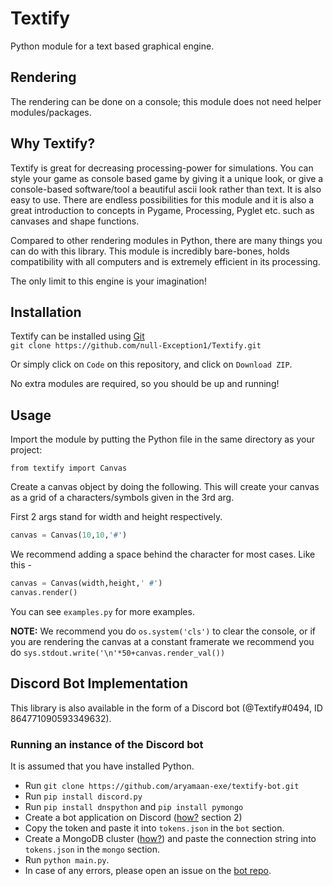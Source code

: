# Textify
Python module for a text based graphical engine. 

## Rendering
The rendering can be done on a console; this module does not need helper modules/packages.

## Why Textify?

Textify is great for decreasing processing-power for simulations. You can style your game as console based game by giving it a unique look, or give a console-based software/tool a beautiful ascii look rather than text. It is also easy to use. There are endless possibilities for this module and it is also a great introduction to concepts in Pygame, Processing, Pyglet etc. such as canvases and shape functions.

Compared to other rendering modules in Python, there are many things you can do with this library. This module is incredibly bare-bones, holds compatibility with all computers and is extremely efficient in its processing.

The only limit to this engine is your imagination!

## Installation

Textify can be installed using [Git](https://git-scm.com/)  
`git clone https://github.com/null-Exception1/Textify.git`

Or simply click on `Code` on this repository, and click on `Download ZIP`.

No extra modules are required, so you should be up and running!

## Usage

Import the module by putting the Python file in the same directory as your project: 

```from textify import Canvas```

Create a canvas object by doing the following. This will create your canvas as a grid of a characters/symbols given in the 3rd arg.

First 2 args stand for width and height respectively.

```py
canvas = Canvas(10,10,'#')
```

We recommend adding a space behind the character for most cases. Like this - 

```py
canvas = Canvas(width,height,' #')
canvas.render()
```

You can see `examples.py` for more examples.

**NOTE:** We recommend you do `os.system('cls')` to clear the console, or if you are rendering the canvas at a constant framerate we recommend you do `sys.stdout.write('\n'*50+canvas.render_val())`

## Discord Bot Implementation

This library is also available in the form of a Discord bot (@Textify#0494, ID 864771090593349632).

### Running an instance of the Discord bot

It is assumed that you have installed Python.  
- Run `git clone https://github.com/aryamaan-exe/textify-bot.git`
- Run `pip install discord.py`
- Run `pip install dnspython` and `pip install pymongo`
- Create a bot application on Discord ([how?](https://www.wikihow.com/Create-a-Bot-in-Discord#Creating-the-Bot-on-Discord) section 2)
- Copy the token and paste it into `tokens.json` in the `bot` section.
- Create a MongoDB cluster ([how?](https://docs.atlas.mongodb.com/tutorial/create-new-cluster/)) and paste the connection string into `tokens.json` in the `mongo` section.
- Run `python main.py`.
- In case of any errors, please open an issue on the [bot repo](https://github.com/aryamaan-exe/textify-bot).

